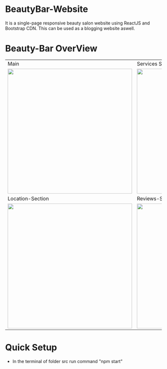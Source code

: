 # BeautyBar-Website
It is a single-page responsive beauty salon website using ReactJS and Bootstrap CDN. This can be used as a blogging website aswell.

# Beauty-Bar OverView
<table>
 <tr>
     <td> Main </td>
     <td>Services Section</td>
     <td>Services Section</td> 
  </tr>
  <tr>
    <td valign="top"><img src = "https://user-images.githubusercontent.com/104123014/183324286-177fa943-9a1b-4c0e-be0c-4c0aadc2a916.PNG" width=400 /></td>
    <td valign="top"><img src = "https://user-images.githubusercontent.com/104123014/183324309-618af60e-89ab-4965-9b1a-a62d7f2b7dc7.PNG" width=400 /></td>
    <td valign="top"><img src = "https://user-images.githubusercontent.com/104123014/183324322-fe24c762-6be9-4825-ba48-623f14554e75.PNG" width=400 /></td>
    </tr>
     <tr>
     <td> Location-Section </td>
     <td>Reviews-Section</td> 
  </tr>
  <tr>
    <td valign="top"><img src = "https://user-images.githubusercontent.com/104123014/183324337-5accbc11-6640-4096-a472-1332d47454c8.PNG" width=400 /></td>
    <td valign="top"><img src = "https://user-images.githubusercontent.com/104123014/183324342-f2cdfd4c-a88b-4ab2-81b2-7057913d9819.PNG" width=400 /></td>
    </tr>
    </table>

# Quick Setup
- In the terminal of folder src run command "npm start" 
